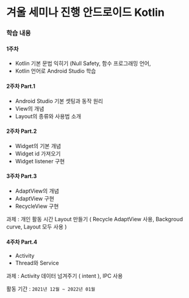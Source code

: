 # 겨울 세미나 진행 안드로이드 Kotlin

### 학습 내용
#### 1주차
- Kotlin 기본 문법 익히기 (Null Safety, 함수 프로그래밍 언어, 
- Kotlin 언어로 Android Studio 학습 

#### 2주차 Part.1
- Android Studio 기본 셋팅과 동작 원리
- View의 개념
- Layout의 종류와 사용법 소개

#### 2주차 Part.2
- Widget의 기본 개념
- Widget id 가져오기
- Widget listener 구현

#### 3주차 Part.3
- AdaptView의 개념
- AdaptView 구현
- RecycleView 구현

과제 : 개인 활동 시간 Layout 만들기 ( Recycle AdaptView 사용, Backgroud curve, Layout 모두 사용 )

#### 4주차 Part.4
- Activity
- Thread와 Service

과제 : Activity 데이터 넘겨주기 ( intent ), IPC 사용


활동 기간 : `2021년 12월 ~ 2022년 01월`

